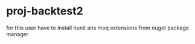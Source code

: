 # proj-backtest2

for this user have to install nunit ans moq extensions from nuget package manager
